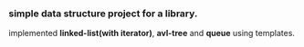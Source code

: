 ### simple data structure project for a library.

implemented **linked-list(with iterator)**, **avl-tree** and **queue** using templates.
